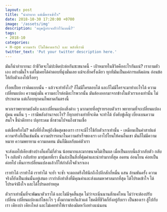 ```yaml
---
layout: post
title: "น่าลำบาก แต่เมื่อเราเข้าใจ"
date: 2018-10-30 17:20:00 +0700
image: '/assets/img'
description: 'ทฤษฎีกระจกก็ว่าไว้แบบนี้?'
tags:
- 2018-10
categories:
- H-ope ความหวัง (ไม่ใช่คาดหวัง) และ พลังที่เรามี
twitter_text: 'Put your twitter description here.'
---
```

มันก็น่าลำบากนะ ถ้าชีวิตจะไม่ปะติดปะต่อกันซะขนาดนี้ - เป้าหมายในชีวิตคืออะไรกันแน่? เราถามตัวเอง อย่างมั่นใจ แต่ไม่เคยได้คำตอบที่มุ่งมั่นเลย แม้จะสักครั้งเดียว ทุกทีมันเป็นแค่การผลัดผ่อน อ่อนข้อให้กับตัวเองไปเรื่อยๆ

เรื่อยเปื่อย เราคิดแบบนั้น - แล้วจะทำยังไง? ก็ไม่มีใครตอบได้ และก็ไม่มีใครจะมาทำอะไรได้ ความเปลี่ยนแปลง ความมุ่งมั่น ความอะไรต่อมิอะไรพวกนั้น มันต้องออกมาจากข้างในตัวเราเองเท่านั้น ไม่ประหลาด แต่เกือบทุกคนก็พลาดกันตรงนี้

พวกเราพยายามบังคับ และเปลี่ยนแปลงสิ่งต่าง ๆ มากมายที่อยู่รายรอบตัวเรา พยายามที่จะเปลี่ยนแปลงผู้คน คนอื่น ๆ - เรามีพลังอำนาจอะไร? ก็ทุกอย่างเท่าที่จะคิด จะทำได้ บังคับขู่เค็ญ เบี่ยงเบนความสนใจ ชี้นำดักทาง ปลุกระดม ชักชวนไปจนถึงชวนเชื่อ

แต่เชื่อหรือไม่? พลังที่ยิ่งใหญ่ถึงขีดสุดของเรา เราจะมีไว้ใช้กับตัวเราเท่านั้น - เหมือนเป็นคำสาปแต่ความจริงก็เป็นเช่นนั้น ความปรารถนาในความสำเร็จของเรา เอาไปโยนให้คนอื่นเขา มันก็ไม่มีความหมาย ความพยายาม ความอดทน มันก็มีผลกับแค่ตัวเรา

จะส่งผลไปเคียงข้างบ้างก็แค่ไม่กี่ส่วน น้อยมากและมากขนาดไม่เป็นผล เมื่อเป็นแบบนี้แล้วกลับตัว กลับใจ กลับหัว กลับท้าย มาทุ่มเทที่เรา นั่นล่ะเป็นสิ่งที่คุ้มค่าและน่าทำมากที่สุด อดทน อ่อนโยน ค่อยเป็น ค่อยไป เห็นการเปลี่ยนแปลงแล้วก็ให้กำลังใจตัวเราเอง

เราทำได้ เราทำได้ เราทำได้ จะย้ำ จะซ้ำ จะตอกตรึงให้นึกถึงไปอีกสักกี่หมื่น แสน ล้านพันครั้ง ความจริงก็ยังเป็นเช่นนั้นอยู่เสมอ เรากำลังทำสิ่งที่มีคุณค่าและส่งผลมหาศาลมากที่สุด ได้โปรดเข้าใจ ได้โปรดจำฝังใจ และได้โปรดอย่าหยุด

ตัวเราเท่านั้นที่จะพัฒนาตัวเราได้ และไม่มีจุดสิ้นสุด ไม่ว่าจะเนิ่นนานสักแค่ไหน ไม่ว่าจะต้องปรับเปลี่ยน เปลี่ยนแปลงแก้ไขอะไร ๆ ตั้งมากมายก็แล้วแต่ โชคดีที่ชีวิตก็ยังอยู่กับเรา เป็นของเรา สู้ไปกับเรา เคียงบ่า เคียงไหล่ และไม่เคยทำให้เราต้องผิดหวังอย่างแน่นอน
